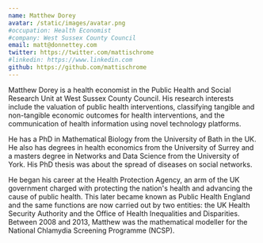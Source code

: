 ```yaml
---
name: Matthew Dorey
avatar: /static/images/avatar.png
#occupation: Health Economist
#company: West Sussex County Council
email: matt@donnettey.com
twitter: https://twitter.com/mattischrome
#linkedin: https://www.linkedin.com
github: https://github.com/mattischrome
---
```


Matthew Dorey is a health economist in the Public Health and Social Research Unit at West Sussex County Council. His research interests include the valuation of public health interventions, classifying tangible and non-tangible economic outcomes for health interventions, and the communication of health information using novel technology platforms. 

He has a PhD in Mathematical Biology from the University of Bath in the UK. He also has degrees in health economics from the University of Surrey and a masters degree in Networks and Data Science from the University of York. His PhD thesis was about the spread of diseases on social networks. 

He began his career at the Health Protection Agency, an arm of the UK government charged with protecting the nation's health and advancing the cause of public health. This later became known as Public Health England and the same functions are now carried out by two entities: the UK Health Security Authority and the Office of Health Inequalities and Disparities. Between 2008 and 2013, Matthew was the mathematical modeller for the National Chlamydia Screening Programme (NCSP).
